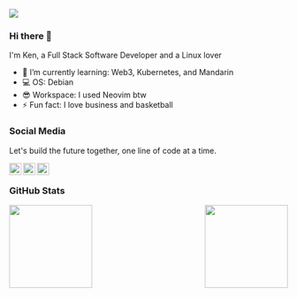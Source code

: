 ![](https://komarev.com/ghpvc/?username=imkurosaki)

### Hi there 👋

I'm Ken, a Full Stack Software Developer and a Linux lover

- 🌱 I’m currently learning: Web3, Kubernetes, and Mandarin
- 💻 OS: Debian
- 😎 Workspace: I used Neovim btw
- ⚡ Fun fact: I love business and basketball

### Social Media
Let's build the future together, one line of code at a time.

[<img align="left" alt="Twitter" width="22px" src="https://cdn.jsdelivr.net/npm/simple-icons@v3/icons/twitter.svg" style="fill:#1DA1F2;" />][twitter]
[<img align="left" alt="LinkedIn" width="22px" src="https://cdn.jsdelivr.net/npm/simple-icons@v3/icons/linkedin.svg" style="fill:#0077B5;" />][linkedin]
[<img align="left" alt="LeetCode" width="22px" src="https://cdn.jsdelivr.net/npm/simple-icons@v3/icons/leetcode.svg" style="fill:#F89F1B;" />][leetcode]

</br>

### GitHub Stats
<div style="display: flex; gap: 20px; justify-content: space-between; align-items: flex-start;">
    <img src="https://github-readme-stats.vercel.app/api?username=imkurosaki&show_icons=true&theme=transparent" height="150px" />
    <a href="https://git.io/streak-stats">
        <img src="https://streak-stats.demolab.com?user=imkurosaki&theme=rising-sun&date_format=%5BY%20%5DM%20j&card_width=500&border=EBB502" height="150px" />
    </a>
</div>

[twitter]: https://x.com/kurosaki22_ken
[linkedin]: https://www.linkedin.com/in/kean-de-la-serna-b7a182260
[leetcode]: https://leetcode.com/u/imKeanSerna/

